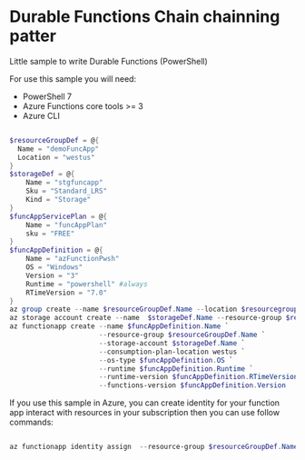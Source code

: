 # Durable Functions Chain chainning patter

Little sample to write Durable Functions (PowerShell)

For use this sample you will need:

- PowerShell 7
- Azure Functions core tools >= 3
- Azure CLI

```powershell

$resourceGroupDef = @{
  Name = "demoFuncApp"
  Location = "westus"
}
$storageDef = @{
    Name = "stgfuncapp"
    Sku = "Standard_LRS"
    Kind = "Storage"
}
$funcAppServicePlan = @{
    Name = "funcAppPlan"
    sku = "FREE"
}
$funcAppDefinition = @{
    Name = "azFunctionPwsh"
    OS = "Windows"
    Version = "3"
    Runtime = "powershell" #always 
    RTimeVersion = "7.0"
}
az group create --name $resourceGroupDef.Name --location $resourcegroupDef.Location
az storage account create --name  $storageDef.Name --resource-group $resourceGroupDef.Name --location $resourcegroupDef.Location --kind $storageDef.kind --sku $storageDef.sku
az functionapp create --name $funcAppDefinition.Name `
                      --resource-group $resourceGroupDef.Name `
                      --storage-account $storageDef.Name `
                      --consumption-plan-location westus `
                      --os-type $funcAppDefinition.OS `
                      --runtime $funcAppDefinition.Runtime `
                      --runtime-version $funcAppDefinition.RTimeVersion`
                      --functions-version $funcAppDefinition.Version
```

If you use this sample in Azure, you can create identity for your function app interact with resources in your subscription then you can use follow commands:

```powershell

az functionapp identity assign  --resource-group $resourceGroupDef.Name --name  $funcAppDefinition.Name  --role contributor --scope "/subscriptions/{YouSubscriptionID}"

```
